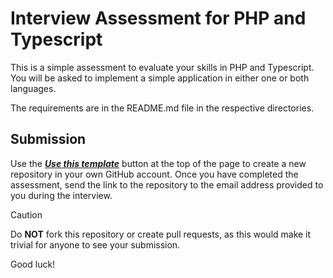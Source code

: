 Interview Assessment for PHP and Typescript
===========================================

This is a simple assessment to evaluate your skills in PHP and Typescript. You
will be asked to implement a simple application in either one or both languages.

The requirements are in the README.md file in the respective directories.

## Submission

Use the [***Use this template***](https://docs.github.com/en/repositories/creating-and-managing-repositories/creating-a-repository-from-a-template#creating-a-repository-from-a-template) button at the top of the page to create a new
repository in your own GitHub account. Once you have completed the assessment,
send the link to the repository to the email address provided to you during the
interview.

> [!CAUTION]
> Do **NOT** fork this repository or create pull requests, as this would make it
> trivial for anyone to see your submission.

Good luck!
